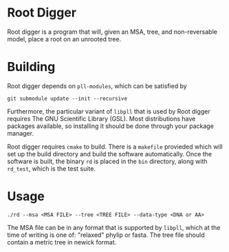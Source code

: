 # Root Digger

Root digger is a program that will, given an MSA, tree, and
non-reversable model, place a root on an unrooted tree.

# Building

Root digger depends on `pll-modules`, which can be satisfied by

    git submodule update --init --recursive

Furthermore, the particular variant of `libpll` that is used by Root
digger requires The GNU Scientific Library (GSL). Most distributions
have packages available, so installing it should be done through your
package manager.

Root digger requires `cmake` to build. There is a `makefile` provieded
which will set up the build directory and build the software
automatically. Once the software is built, the binary `rd` is placed in
the `bin` directory, along with `rd_test`, which is the test suite.

# Usage

    ./rd --msa <MSA FILE> --tree <TREE FILE> --data-type <DNA or AA>

The MSA file can be in any format that is supported by `libpll`, which
at the time of writing is one of: "relaxed" phylip or fasta. The tree
file should contain a metric tree in newick format.

